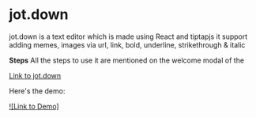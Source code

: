 # jot.down
jot.down is a text editor which is made using React and tiptapjs 
it support adding memes, images via url, link, bold, underline, strikethrough & italic

**Steps**
All the steps to use it are mentioned on the welcome modal of the 

[Link to jot.down](https://jotdowneditor.netlify.app/)

Here's the demo:

[![Link to Demo]](https://youtu.be/ZfCg92rStRw)
